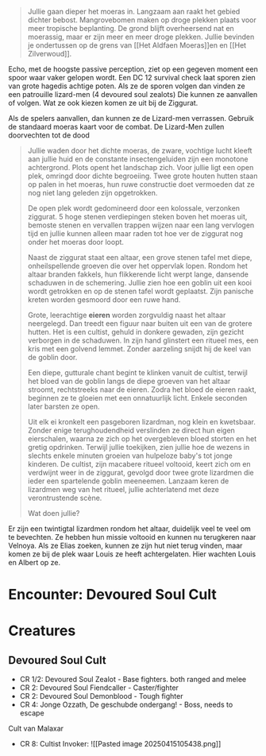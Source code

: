 > Jullie gaan dieper het moeras in. Langzaam aan raakt het gebied dichter bebost. Mangrovebomen maken op droge plekken plaats voor meer tropische beplanting. De grond blijft overheersend nat en moerassig, maar er zijn meer en meer droge plekken. Jullie bevinden je ondertussen op de grens van [[Het Aldfaen Moeras]]en en [[Het Zilverwoud]].

Echo, met de hoogste passive perception, ziet op een gegeven moment een spoor waar vaker gelopen wordt. Een DC 12 survival check laat sporen zien van grote hagedis achtige poten.
Als ze de sporen volgen dan vinden ze een patrouille lizard-men (4 devoured soul zealots)
Die kunnen ze aanvallen of volgen. Wat ze ook kiezen komen ze uit bij de Ziggurat.

Als de spelers aanvallen, dan kunnen ze de Lizard-men verrassen. Gebruik de standaard moeras kaart voor de combat. De Lizard-Men zullen doorvechten tot de dood


> Jullie waden door het dichte moeras, de zware, vochtige lucht kleeft aan jullie huid en de constante insectengeluiden zijn een monotone achtergrond. Plots opent het landschap zich. Voor jullie ligt een open plek, omringd door dichte begroeiing. Twee grote houten hutten staan op palen in het moeras, hun ruwe constructie doet vermoeden dat ze nog niet lang geleden zijn opgetrokken.
>
> De open plek wordt gedomineerd door een kolossale, verzonken ziggurat. 5 hoge stenen verdiepingen steken boven het moeras uit, bemoste stenen en vervallen trappen wijzen naar een lang vervlogen tijd en jullie kunnen alleen maar raden tot hoe ver de ziggurat nog onder het moeras door loopt.
>
> Naast de ziggurat staat een altaar, een grove stenen tafel met diepe, onheilspellende groeven die over het oppervlak lopen. Rondom het altaar branden fakkels, hun flikkerende licht werpt lange, dansende schaduwen in de schemering. Jullie zien hoe een goblin uit een kooi wordt getrokken en op de stenen tafel wordt geplaatst. Zijn panische kreten worden gesmoord door een ruwe hand.
>
> Grote, leerachtige **eieren** worden zorgvuldig naast het altaar neergelegd. Dan treedt een figuur naar buiten uit een van de grotere hutten. Het is een cultist, gehuld in donkere gewaden, zijn gezicht verborgen in de schaduwen. In zijn hand glinstert een ritueel mes, een kris met een golvend lemmet. Zonder aarzeling snijdt hij de keel van de goblin door.
>
> Een diepe, gutturale chant begint te klinken vanuit de cultist, terwijl het bloed van de goblin langs de diepe groeven van het altaar stroomt, rechtstreeks naar de eieren. Zodra het bloed de eieren raakt, beginnen ze te gloeien met een onnatuurlijk licht. Enkele seconden later barsten ze open.
>
> Uit elk ei kronkelt een pasgeboren lizardman, nog klein en kwetsbaar. Zonder enige terughoudendheid verslinden ze direct hun eigen eierschalen, waarna ze zich op het overgebleven bloed storten en het gretig opdrinken. Terwijl jullie toekijken, zien jullie hoe de wezens in slechts enkele minuten groeien van hulpeloze baby's tot jonge kinderen. 
> De cultist, zijn macabere ritueel voltooid, keert zich om en verdwijnt weer in de ziggurat, gevolgd door twee grote lizardmen die ieder een spartelende goblin meeneemen. Lanzaam keren de lizardmen weg van het ritueel, jullie achterlatend met deze verontrustende scène.
>
> Wat doen jullie?

Er zijn een twintigtal lizardmen rondom het altaar, duidelijk veel te veel om te bevechten.
Ze hebben hun missie voltooid en kunnen nu terugkeren naar Velnoya. Als ze Elias zoeken, kunnen ze zijn hut niet terug vinden, maar komen ze bij de plek waar Louis ze heeft achtergelaten. Hier wachten Louis en Albert op ze.


# Encounter: Devoured Soul Cult


# Creatures

## Devoured Soul Cult
- CR 1/2: Devoured Soul Zealot - Base fighters. both ranged and melee
- CR 2: Devoured Soul Fiendcaller - Caster/fighter
- CR 2: Devoured Soul Demonblood - Tough fighter
- CR 4: Jonge Ozzath, De geschubde ondergang! - Boss, needs to escape


Cult van Malaxar
- CR 8:  Cultist Invoker:
![[Pasted image 20250415105438.png]]